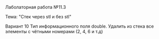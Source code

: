 Лаболаторная работа №11.3

Тема: "Стек через stl и без stl"

Вариант 10
Тип информационного поля double.
Удалить из стека все элементы с чётными номерами (2, 4, 6 и т.д)
